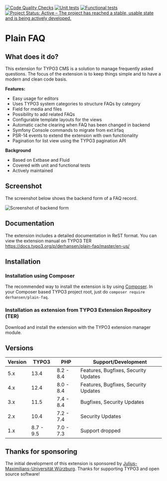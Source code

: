 [![Code Quality Checks](https://github.com/derhansen/plain_faq/actions/workflows/CodeQuality.yml/badge.svg)](https://github.com/derhansen/plain_faq/actions/workflows/CodeQuality.yml)
[![Unit tests](https://github.com/derhansen/plain_faq/actions/workflows/UnitTests.yml/badge.svg)](https://github.com/derhansen/plain_faq/actions/workflows/UnitTests.yml)
[![Functional tests](https://github.com/derhansen/plain_faq/actions/workflows/FunctionalTests.yml/badge.svg)](https://github.com/derhansen/plain_faq/actions/workflows/FunctionalTests.yml)
[![Project Status: Active – The project has reached a stable, usable state and is being actively developed.](https://www.repostatus.org/badges/latest/active.svg)](https://www.repostatus.org/#active)

# Plain FAQ 

## What does it do?

This extension for TYPO3 CMS is a solution to manage frequently asked questions. The focus of the extension is to
keep things simple and to have a modern and clean code basis.

**Features:**

* Easy usage for editors
* Uses TYPO3 system categories to structure FAQs by category
* Field for media and files
* Possibility to add related FAQs
* Configurable template layouts for the views
* Automatic cache clearing when FAQ has been changed in backend
* Symfony Console commands to migrate from ext:irfaq
* PSR-14 events to extend the extension with own functionality
* Pagination for list view using the TYPO3 pagination API

**Background**

* Based on Extbase and Fluid
* Covered with unit and functional tests
* Actively maintained

## Screenshot

The screenshot below shows the backend form of a FAQ record.

![Screenshot of backend form](Documentation/Images/faq-screenshot.png "FAQ record")

## Documentation

The extension includes a detailed documentation in ReST format. You can view the extension manual on TYPO3 
TER https://docs.typo3.org/p/derhansen/plain-faq/master/en-us/

## Installation

### Installation using Composer

The recommended way to install the extension is by using [Composer](https://getcomposer.org/). In your Composer based TYPO3 project root, just do `composer require derhansen/plain-faq`. 

### Installation as extension from TYPO3 Extension Repository (TER)

Download and install the extension with the TYPO3 extension manager module.

## Versions

| Version | TYPO3     | PHP       | Support/Development                  |
|---------|-----------|-----------|--------------------------------------|
| 5.x     | 13.4      | 8.2 - 8.4 | Features, Bugfixes, Security Updates |
| 4.x     | 12.4      | 8.0 - 8.4 | Features, Bugfixes, Security Updates |
| 3.x     | 11.5      | 7.4 - 8.4 | Bugfixes, Security Updates           |
| 2.x     | 10.4      | 7.2 - 7.4 | Security Updates                     |
| 1.x     | 8.7 - 9.5 | 7.0 - 7.3 | Support dropped                      |

## Thanks for sponsoring

The initial development of this extension is sponsored by [Julius-Maximilians-Universität Würzburg](https://www.uni-wuerzburg.de).
Thanks for supporting TYPO3 and open source software!

